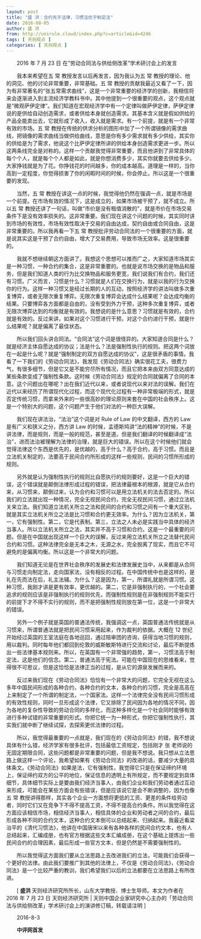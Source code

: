 ```yaml
---
layout: post
title: "盛 洪：合约先于法律，习惯法优于制定法"
date: 2016-08-05
author: 盛 洪
from: http://unirule.cloud/index.php?c=article&id=4246
tags: [ 天则观点 ]
categories: [ 天则观点 ]
---
```


<div class="article">
 <div class="body-text">
  <p class="MsoNormal" style="text-indent:21.0pt;">
   <span lang="EN-US">
   </span>
  </p>
  <p class="MsoNormal" style="text-indent:21.0pt;">
   <span lang="EN-US">
   </span>
  </p>
  <p class="MsoNormal" style="text-indent:21.0pt;">
   <st1:chsdate day="23" islunardate="False" isrocdate="False" month="7" w:st="on" year="2016">
    <span lang="EN-US">
     2016
    </span>
    年
    <span lang="EN-US">
     7
    </span>
    月
    <span lang="EN-US">
     23
    </span>
    日
   </st1:chsdate>
   在“劳动合同法与供给侧改革”学术研讨会上的发言
  </p>
  <p class="MsoNormal" style="text-indent:21.0pt;">
   <span lang="EN-US">
   </span>
  </p>
  <p class="MsoNormal" style="text-indent:21.0pt;">
   <span lang="EN-US">
   </span>
  </p>
  <p class="MsoNormal" style="text-indent:21.0pt;">
   我本来希望在五
   <st1:personname productid="常" w:st="on">
    常
   </st1:personname>
   教授发言以后再发言，因为我认为五
   <st1:personname productid="常" w:st="on">
    常
   </st1:personname>
   教授的理论、他的洞见、他的讨论非常重要，非常基础。五
   <st1:personname productid="常" w:st="on">
    常
   </st1:personname>
   教授的贡献我最近又看了一下，因为有非常著名的“张五常需求曲线”，这是一个非常重要的经济学的创新，我相信将来会逐渐进入到主流经济学教科书中。其中他提到一个很重要的观点，这个观点就是“微观萨伊定律”。我们知道在宏观经济学中有一个定律叫做萨伊定律，萨伊定律说的是供给自动创造需求，或者供给本身就创造需求。其基本含义就是假如供给的产品全能卖出去，它就形成了收入，收入就是需求。有一个前提，就是有一个非常有效的市场。五
   <st1:personname productid="常" w:st="on">
    常
   </st1:personname>
   教授在传统的供求分析的图形中加了一个所谓镜像的需求曲线，把镜像的需求曲线当做供给曲线，意思是你有多少需求就有多少供给，其实你的供给是为了需求，他说这个比萨伊定律所讲的供给本身创造需求更进一步。所以这两条线完全是对称的。这样一个贡献我觉得非常重要，而且他讲到了非常具体的每个个人，就是每个个人都是如此，就是你想消费多少，其实你就要去供给多少。大家挣钱就是为了花。你挣钱花的时间越多，你的成本越高。道理是一样的，当你高到一定程度，你觉得损害了你的闲暇时间的时候，你会停止。所以这是一个很重要的发现。
  </p>
  <p class="MsoNormal" style="text-indent:21.0pt;">
   <span lang="EN-US">
   </span>
  </p>
  <p class="MsoNormal" style="text-indent:21.0pt;">
   当然，五
   <st1:personname productid="常" w:st="on">
    常
   </st1:personname>
   教授在讲这一点的时候，我觉得他仍然在强调一点，就是市场是一个前提。在市场有效的情况下，这是成立的，如果市场被干预了，就不成立。所以五
   <st1:personname productid="常" w:st="on">
    常
   </st1:personname>
   教授还讲了一句话，叫做“市价是没有租值消散的”，就是市价在市场交易条件下是没有效率损失的。这非常重要。我们现在讲这个问题的时候，其实同时讲到市场的有效性，市场有效性取决于交易的自由达成，契约自由或合同自由，这是非常重要的。所以我再看一下五
   <st1:personname productid="常" w:st="on">
    常
   </st1:personname>
   教授批评劳动合同法的一个很重要的方面，就是说其实这是干预了合约自由，增大了交易费用，导致市场无效率。这是很重要的。
  </p>
  <p class="MsoNormal" style="text-indent:21.0pt;">
   <span lang="EN-US">
   </span>
  </p>
  <p class="MsoNormal" style="text-indent:21.0pt;">
   我就不想继续朝这方面讲了。我想这个思想可以推而广之，大家知道市场其实是一种习惯，一种合约的集合，这是非常重要的。也就是说市场交换的是物品和服务，但是我们知道人类的行为比交换物品和服务更宽，我们说我们有合约，我们还有习惯。广义而言，习惯是什么？习惯就是人们在交换行为，就是以我的行为交换你的行为。这样一种习惯又是经过长期的人的互动，按照经济学的讲法叫做多次重复博弈，或者无限次重复博弈。无限次重复博弈会达成什么结果呢？会达成均衡的结果。只要博弈各方面都是自由的，没有受到外力干预，这种多次重复博弈，或者无限次博弈达到的均衡就是有效的。我想说的是什么意思？习惯就是有效的，合约就是有效的。反过来讲，如果对这个习惯进行干预，对这个合约进行干预，就是什么结果呢？就是偏离了最佳状态。
  </p>
  <p class="MsoNormal" style="text-indent:21.0pt;">
   <span lang="EN-US">
   </span>
  </p>
  <p class="MsoNormal" style="text-indent:21.0pt;">
   所以我们回头讲合同法。“合同法”这个词是很怪异的。大家知道合同是什么？就是经济主体自愿达成的协议；法是什么？法是强制性执行的规则。把这两个词放在一起是什么呢？就是“强制制定的双方自愿达成的协议”，这是很矛盾的事情。我看了一下我们的《劳动合同法》，我发现《劳动合同法》确实很花工夫，很费力气，有很多细节，但是它又是不能穷尽所有情况，而且它把本来由双方同意达成的某些条款变成了强制性条款。这时候《劳动合同法》规定的合同就偏离了合同的本意。这个问题出在哪呢？出在我们近代以来，或者说现代以来对法的误解。我们在近代以来经历了所谓现代化过程，而这个现代化过程有一种非常极端的形式，就是否定传统习惯，而拿来外来的一些很高妙的理论原则来套在中国的社会秩序上。这是一个特别大的问题，这个问题产生于他们对法的一种巨大误解。
  </p>
  <p class="MsoNormal" style="text-indent:21.0pt;">
   <span lang="EN-US">
   </span>
  </p>
  <p class="MsoNormal" style="text-indent:21.0pt;">
   我们现在讲法治，“法治”这个词是对
   <span lang="EN-US">
    Rule of Law
   </span>
   的中文翻译，西方的
   <span lang="EN-US">
    Law
   </span>
   是有广义和狭义之分，西方讲
   <span lang="EN-US">
    Law
   </span>
   的时候，孟德斯鸠讲“法的精神”的时候，不是讲法律，而是规则，而是一般的规范，甚至是道。但是我们翻译的时候翻译成“法治”，进而法治被理解为法律的治理，就是巨大的错误。所以在这个时候他们就会觉得法律这个东西是优先的，是优越的，高于什么？高于合约，高于习惯。而且是立法机关制定的，法要高于民间合约所形成的这样一些规则，民间的习惯所形成的规则。
  </p>
  <p class="MsoNormal" style="text-indent:21.0pt;">
   <span lang="EN-US">
   </span>
  </p>
  <p class="MsoNormal" style="text-indent:21.0pt;">
   另外就是认为强制性执行的规则比自愿执行的规则要好，这是一个巨大的错误，这个错误就是颠倒法律形成过程的错误，把法律最根本的根源，就是它从合约来，从习惯来，颠倒过来，认为合约和习惯可以是用立法机关的法去否定的。所以我们的立法就出现一种情况，完全无视民间合约，完全无视民间习惯，通过立法机关来立法。我们知道立法机关所立之法和民间的合约和习惯之间有一个重大区别，就是其实立法机关所立之法是比习惯和合约更无效率。为什么？因为立法机关，第一，它有强制性。第二，它是代表制。第三，立法之人未必是实践当中具体的经济当事人。所以立法机关所立之法，其实并不高于习惯和合约，这是一个最重要的问题。但是在中国就出现这样一个巨大的误解，反过来用立法机关所立之法替代民间合约和习惯。这种法律完全是无本之木，无源之水，完全脱离了现实，而且它不可避免的是偏离均衡。所以这是一个非常大的问题。
  </p>
  <p class="MsoNormal" style="text-indent:21.0pt;">
   <span lang="EN-US">
   </span>
  </p>
  <p class="MsoNormal" style="text-indent:21.0pt;">
   我们知道无论是在世界社会秩序的发展史和法律发展史当中，从来都是从合同与习惯走向制定法，走向国家法，没有相反的过程。在中国传统中也是这样的，是礼在先而法在后，礼主法辅。为什么？这是因为，第一，所谓礼就是所谓习惯。这种习惯，我刚才讲是更有效率，更优越的。第二，它是非强制执行的，一个社会要追求的规则应该是非强制执行的规则优先，而强制性规则是在非强制规则不能实行的前提下才不得不实行的规则，而不是把强制性规则放在第一位，这是一个非常大的错误。
  </p>
  <p class="MsoNormal" style="text-indent:21.0pt;">
   <span lang="EN-US">
   </span>
  </p>
  <p class="MsoNormal" style="text-indent:21.0pt;">
   另外一个例子就是英国的普通法传统，我强调这一点，英国普通法传统就是从习惯来，所谓普通法就是把民间习惯采用起来，作为裁判的依据。大概在
   <span lang="EN-US">
    12
   </span>
   世纪开始经过英国的王室法庭在各地巡回，通过陪审团的咨询，获得当地习惯的规则，用以裁判。同时每年他们都回到伦敦的威斯敏斯特进行交流和讨论，最后不断提炼出一些法律基本规则来。所以，在英国有一个非常强的趋势，第一，习惯法高于制定法，这是他们的信念。第二，普通法高于宪法。可能在中国现在的思维看来，觉得很不可思议，但是这恰恰是法律正当的过程，是从它的源泉发展而来的。
  </p>
  <p class="MsoNormal" style="text-indent:21.0pt;">
   <span lang="EN-US">
   </span>
  </p>
  <p class="MsoNormal" style="text-indent:21.0pt;">
   反过来我们现在《劳动合同法》恰恰有一个非常大的问题，它完全无视在这么多年中国民间形成的各种合约，各种合约的文本，各种合约的习惯，完全是高高在上来制定了一个所谓的制定法，一个国家法。这样一个法律完全没有民间习惯形成的有效性规则，同时一旦形成这个法律，它又排除了民间因为各地的情况不同，因为各地的复杂性导致的劳动合同的多样化，而这种多样化是一个社会同时能够有效进行多种试错的非常重要的形式。你把它统一为一种形式，你把它强制性执行，其实我们就中断了继续试探，去探索更优法律的过程。
  </p>
  <p class="MsoNormal" style="text-indent:21.0pt;">
   <span lang="EN-US">
   </span>
  </p>
  <p class="MsoNormal" style="text-indent:21.0pt;">
   所以，我觉得最重要的一点就是，我们现在的《劳动合同法》的错，我不想说具体有什么错，经济学家有很多批评，包括最低工资规定，包括刚才
   <st1:personname productid="张" w:st="on">
    张
   </st1:personname>
   老师说的无固定期限合同，这些问题都是非常重要的问题，但是我不想说。我只想从立法思路上做这样一个评论，我希望如果有《劳动合同法》的改进的话，要减少大量的具体条文。《劳动合同法》如果是法，它有强制性，我觉得它只是在保证缔约环境上，保证缔约双方的公平的地位，保证信息的透明上有所规定，而不要规定到具体细节，具体细节实际上是要由我们经济当事人，由我们企业和我们劳动者通过互动来形成，可能会在某些方面会有些错误，但是应该说它是会不断调整的，因为也像五
   <st1:personname productid="常" w:st="on">
    常
   </st1:personname>
   教授讲得那样，其实各个企业一方面想将更低的工资、更差的条件给劳动者，同时它们又在竞争下不得不提高工资，不得不提高合约条件。所以我觉得在这方面应该相信市场，相信经济当事人，相信具体的企业和劳动者之间的合约，最后形成各种不同的合约文本，这种合约文本倒可以总结起来、归纳起来。我最近看梁治平的《清代习惯法》，他讲在中国唐宋以来有各种各样的民间合约文本，也有人总结起来，汇编成册，也有官方根据这些文本汇编成册，在这个基础上提炼出一些民间合约的合理因素，最后形成一些官方文本，但是仍然是不需要强制性的。
  </p>
  <p class="MsoNormal" style="text-indent:21.0pt;">
   <span lang="EN-US">
   </span>
  </p>
  <p class="MsoNormal" style="text-indent:21.0pt;">
   所以我觉得这方面我们要从立法思路上去改进我们的立法，可能我们会获得一个更好的法律。由此我们要推广到其他的法律上，不仅是《劳动合同法》，《劳动合同法》是一个比较严重的教训，我们希望我们以后的立法都要在立法思路上有所改进。
  </p>
  <p class="MsoNormal" style="text-indent:21.0pt;">
   <span lang="EN-US">
   </span>
  </p>
  <p class="MsoNormal" style="text-indent:21.0pt;">
   <span lang="EN-US">
    [
   </span>
   <b>
    盛洪
   </b>
   天则经济研究所所长，山东大学教授、博士生导师。本文为作者在
   <st1:chsdate day="23" islunardate="False" isrocdate="False" month="7" w:st="on" year="2016">
    <span lang="EN-US">
     2016
    </span>
    年
    <span lang="EN-US">
     7
    </span>
    月
    <span lang="EN-US">
     23
    </span>
    日
   </st1:chsdate>
   天则经济研究所
   <span lang="EN-US">
    |
   </span>
   天则中国企业家研究中心主办的「劳动合同法与供给侧改革」学术研讨会上的演讲修订稿，转载请注明
   <span lang="EN-US">
    ]
   </span>
  </p>
  <p class="MsoNormal" style="text-indent:21.0pt;">
   <span lang="EN-US">
   </span>
  </p>
  <p class="MsoNormal" style="text-indent:21.0pt;">
   <span lang="EN-US">
   </span>
  </p>
  <p class="MsoNormal" style="text-indent:21.0pt;">
   <st1:chsdate day="3" islunardate="False" isrocdate="False" month="8" w:st="on" year="2016">
    <span lang="EN-US">
     2016-8-3
    </span>
   </st1:chsdate>
  </p>
  <p class="MsoNormal" style="text-indent:21.1pt;">
   <b>
    中评网首发
    <span lang="EN-US">
     <o:p>
     </o:p>
    </span>
   </b>
  </p>
  <p class="MsoNormal" style="text-indent:21.0pt;">
   <span lang="EN-US">
   </span>
  </p>
  <p class="MsoNormal" style="text-indent:21.0pt;">
   <span lang="EN-US">
   </span>
  </p>
 </div>
</div>

